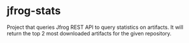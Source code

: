 # jfrog-stats
Project that queries Jfrog REST API to query statistics on artifacts.
It will return the top 2 most downloaded artifacts for the given repository.
